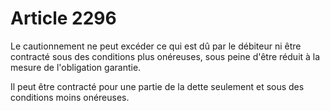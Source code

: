 # Article 2296

Le cautionnement ne peut excéder ce qui est dû par le débiteur ni être contracté sous des conditions plus onéreuses, sous peine d'être réduit à la mesure de l'obligation garantie.

Il peut être contracté pour une partie de la dette seulement et sous des conditions moins onéreuses.
